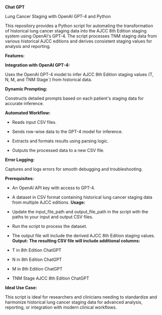 





**Chat GPT**

Lung Cancer Staging with OpenAI GPT-4 and Python


This repository provides a Python script for automating the transformation of historical lung cancer staging data into the AJCC 8th Edition staging system using OpenAI's GPT-4. The script processes TNM staging data from various historical AJCC editions and derives consistent staging values for analysis and reporting.

**Features:**


**Integration with OpenAI GPT-4:**


Uses the OpenAI GPT-4 model to infer AJCC 8th Edition staging values (T, N, M, and TNM Stage`) from historical data.


**Dynamic Prompting:**


Constructs detailed prompts based on each patient's staging data for accurate inference.


**Automated Workflow:**


- Reads input CSV files.


- Sends row-wise data to the GPT-4 model for inference.


- Extracts and formats results using parsing logic.


- Outputs the processed data to a new CSV file.


**Error Logging:**


Captures and logs errors for smooth debugging and troubleshooting.


**Prerequisites:**
- An OpenAI API key with access to GPT-4.
- A dataset in CSV format containing historical lung cancer staging data from multiple AJCC editions.
**Usage:**
- Update the input_file_path and output_file_path in the script with the paths to your input and output CSV files.
- Run the script to process the dataset.
- The output file will include the derived AJCC 8th Edition staging values.
**Output:**
**The resulting CSV file will include additional columns:**

- T in 8th Edition ChatGPT
- N in 8th Edition ChatGPT
- M in 8th Edition ChatGPT
- TNM Stage AJCC 8th Edition ChatGPT

  
**Ideal Use Case:**


This script is ideal for researchers and clinicians needing to standardize and harmonize historical lung cancer staging data for advanced analysis, reporting, or integration with modern clinical workflows.
